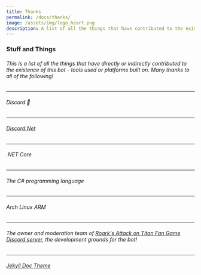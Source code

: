 ```yaml
---
title: Thanks
permalink: /docs/thanks/
image: /assets/img/logo_heart.png
description: A list of all the things that have contributed to the existence of the Jot!
---
```

<div class="panel panel-primary">
	<div class="panel-heading">
		<h3 class="panel-title" id="stuff">Stuff and Things</h3>
	</div>
	<div class="panel-body">
  <h6>This is a list of all the things that have directly or indirectly contributed to the existence of this bot - tools used or platforms built on. Many thanks to all of the following!</h6>
  <hr />
  <h6>Discord &#x1F389;</h6>
  <hr />
  <h6><a href="https://github.com/discord-net/Discord.Net">Discord.Net</a></h6>
  <hr />
  <h6>.NET Core</h6>
  <hr />
  <h6>The C# programming language</h6>
  <hr />
  <h6>Arch Linux ARM</h6>
  <hr />
  <h6>The owner and moderation team of <a href="https://discordapp.com/invite/xpPb4at">Roark's Attack on Titan Fan Game Discord server</a>, the development grounds for the bot!</h6>
  <hr/>
  <h6><a href="https://github.com/aksakalli/jekyll-doc-theme">Jekyll Doc Theme</a></h6>
	</div>
</div>
